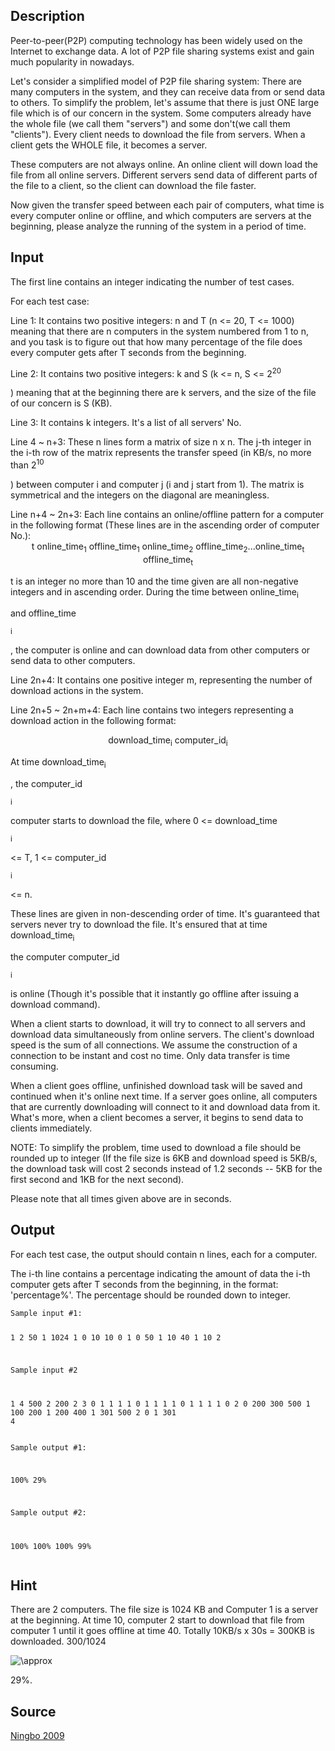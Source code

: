 <h2>Description</h2><p>Peer-to-peer(P2P) computing technology has been widely used on the Internet to exchange data. A lot of P2P file sharing systems exist and gain much popularity in nowadays.
</p>
Let's consider a simplified model of P2P file sharing system: There are many computers in the system, and they can receive data from or send data to others. To simplify the problem, let's assume that there is just ONE large file which is of our concern in the system. Some computers already have the whole file (we call them "servers") and some don't(we call them "clients"). Every client needs to download the file from servers. When a client gets the WHOLE file, it becomes a server.

These computers are not always online. An online client will down load the file from all online servers. Different servers send data of different parts of the file to a client, so the client can download the file faster.

Now given the transfer speed between each pair of computers, what time is every computer online or offline, and which computers are servers at the beginning, please analyze the running of the system in a period of time.<h2>Input</h2><p>The first line contains an integer indicating the number of test cases.
</p>

For each test case:

Line 1: It contains two positive integers: n and T (n &lt;= 20, T &lt;= 1000) meaning that there are n computers in the system numbered from 1 to n, and you task is to figure out that how many percentage of the file does every computer gets after T seconds from the beginning.

Line 2: It contains two positive integers: k and S (k &lt;= n, S &lt;= 2<sup>20</sup><p>) meaning that at the beginning there are k servers, and the size of the file of our concern is S (KB).
</p>
Line 3: It contains k integers. It's a list of all servers' No.

Line 4 ~ n+3: These n lines form a matrix of size n x n. The j-th integer in the i-th row of the matrix represents the transfer speed (in KB/s, no more than 2<sup>10</sup><p>) between computer i and computer j (i and j start from 1). The matrix is symmetrical and the integers on the diagonal are meaningless.
</p>
Line n+4 ~ 2n+3: Each line contains an online/offline pattern for a computer in the following format (These lines are in the ascending order of computer No.):

<center>t online_time<sub>1</sub> offline_time<sub>1</sub> online_time<sub>2</sub> offline_time<sub>2</sub>...online_time<sub>t</sub> offline_time<sub>t</sub></center><p>
</p>
t is an integer no more than 10 and the time given are all non-negative integers and in ascending order. During the time between online_time<sub>i</sub><p> and offline_time</p><sub>i</sub><p>, the computer is online and can download data from other computers or send data to other computers.
</p>
Line 2n+4: It contains one positive integer m, representing the number of download actions in the system.

Line 2n+5 ~ 2n+m+4: Each line contains two integers representing a download action in the following format:

<center>download_time<sub>i</sub> computer_id<sub>i</sub></center><p>
</p>
At time download_time<sub>i</sub><p>, the computer_id</p><sub>i</sub><p> computer starts to download the file, where 0 &lt;= download_time</p><sub>i</sub><p> &lt;= T, 1 &lt;= computer_id</p><sub>i</sub><p> &lt;= n.
</p>
These lines are given in non-descending order of time. It's guaranteed that servers never try to download the file. It's ensured that at time download_time<sub>i</sub><p> the computer computer_id</p><sub>i</sub><p> is online (Though it's possible that it instantly go offline after issuing a download command).
</p>
When a client starts to download, it will try to connect to all servers and download data simultaneously from online servers. The client's download speed is the sum of all connections. We assume the construction of a connection to be instant and cost no time. Only data transfer is time consuming.

When a client goes offline, unfinished download task will be saved and continued when it's online next time. If a server goes online, all computers that are currently downloading will connect to it and download data from it. What's more, when a client becomes a server, it begins to send data to clients immediately.


NOTE: To simplify the problem, time used to download a file should be rounded up to integer (If the file size is 6KB and download speed is 5KB/s, the download task will cost 2 seconds instead of 1.2 seconds -- 5KB for the first second and 1KB for the next second).

Please note that all times given above are in seconds.<h2>Output</h2><p>For each test case, the output should contain n lines, each for a computer.
</p>
The i-th line contains a percentage indicating the amount of data the i-th computer gets after T seconds from the beginning, in the format: 'percentage%'. The percentage should be rounded down to integer.<pre><code class="language-input1">Sample input #1:

1
2 50
1 1024
1
0 10
10 0
1 0 50
1 10 40
1
10 2


Sample input #2

1
4 500
2 200
2 3
0 1 1 1
1 0 1 1
1 1 0 1
1 1 1 0
2 0 200 300 500
1 100 200
1 200 400
1 301 500
2
0 1
301 4</code></pre><pre><code class="language-output1">Sample output #1:

100%
29%


Sample output #2:

100%
100%
100%
99%</code></pre><h2>Hint</h2><p>There are 2 computers. The file size is 1024 KB and Computer 1 is a server at the beginning. At time 10, computer 2 start to download that file from computer 1 until it goes offline at time 40. Totally 10KB/s x 30s = 300KB is downloaded. 300/1024 </p><img src="formula?tex=%5Capprox" alt="\approx" align="absmiddle"><p> 29%.</p><h2>Source</h2><a href="searchproblem?field=source&amp;key=Ningbo+2009">Ningbo 2009</a>